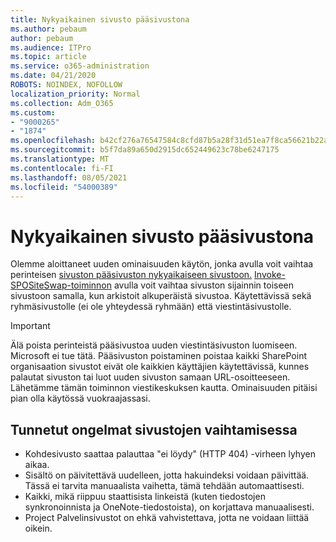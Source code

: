 ```yaml
---
title: Nykyaikainen sivusto pääsivustona
ms.author: pebaum
author: pebaum
ms.audience: ITPro
ms.topic: article
ms.service: o365-administration
ms.date: 04/21/2020
ROBOTS: NOINDEX, NOFOLLOW
localization_priority: Normal
ms.collection: Adm_O365
ms.custom:
- "9000265"
- "1874"
ms.openlocfilehash: b42cf276a76547584c8cfd87b5a28f31d51ea7f8ca56621b22aeef01e4613ce6
ms.sourcegitcommit: b5f7da89a650d2915dc652449623c78be6247175
ms.translationtype: MT
ms.contentlocale: fi-FI
ms.lasthandoff: 08/05/2021
ms.locfileid: "54000389"
---
```

# <a name="modern-site-as-root-site"></a>Nykyaikainen sivusto pääsivustona

Olemme aloittaneet uuden ominaisuuden käytön, jonka avulla voit vaihtaa perinteisen [sivuston pääsivuston nykyaikaiseen sivustoon.](https://docs.microsoft.com/sharepoint/modern-root-site) [Invoke-SPOSiteSwap-toiminnon](https://docs.microsoft.com/powershell/module/sharepoint-online/invoke-spositeswap?view=sharepoint-ps) avulla voit vaihtaa sivuston sijainnin toiseen sivustoon samalla, kun arkistoit alkuperäistä sivustoa. Käytettävissä sekä ryhmäsivustolle (ei ole yhteydessä ryhmään) että viestintäsivustolle.

>[!Important]
> Älä poista perinteistä pääsivustoa uuden viestintäsivuston luomiseen. Microsoft ei tue tätä. Pääsivuston poistaminen poistaa kaikki SharePoint organisaation sivustot eivät ole kaikkien käyttäjien käytettävissä, kunnes palautat sivuston tai luot uuden sivuston samaan URL-osoitteeseen. Lähetämme tämän toiminnon viestikeskuksen kautta. Ominaisuuden pitäisi pian olla käytössä vuokraajassasi.

## <a name="known-issues-with-swapping-sites"></a>Tunnetut ongelmat sivustojen vaihtamisessa
- Kohdesivusto saattaa palauttaa "ei löydy" (HTTP 404) -virheen lyhyen aikaa.
- Sisältö on päivitettävä uudelleen, jotta hakuindeksi voidaan päivittää. Tässä ei tarvita manuaalista vaihetta, tämä tehdään automaattisesti.
- Kaikki, mikä riippuu staattisista linkeistä (kuten tiedostojen synkronoinnista ja OneNote-tiedostoista), on korjattava manuaalisesti.
- Project Palvelinsivustot on ehkä vahvistettava, jotta ne voidaan liittää oikein. 
